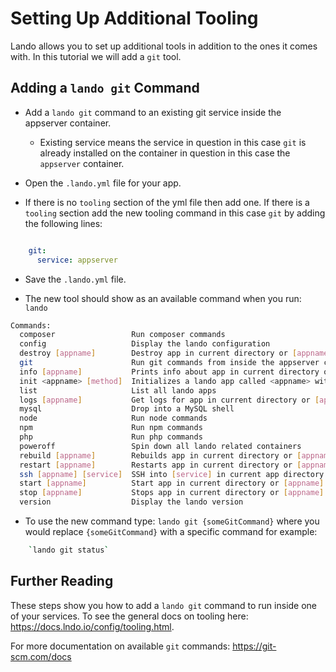 Setting Up Additional Tooling
===

Lando allows you to set up additional tools in addition to the ones it comes with.  In this tutorial we will add a `git` tool.

Adding a `lando git` Command
--

* Add a `lando git` command to an existing git service inside the appserver container.
  * Existing service means the service in question in this case `git` is already installed on the container in question in this case the `appserver` container.


* Open the `.lando.yml` file for your app.

* If there is no `tooling` section of the yml file then add one.  If there is a `tooling` section add the new tooling command in this case `git` by adding the following lines:

```yml

    git:
      service: appserver

```

* Save the `.lando.yml` file.

* The new tool should show as an available command when you run: `lando`

```bash
Commands:
  composer                 Run composer commands
  config                   Display the lando configuration
  destroy [appname]        Destroy app in current directory or [appname]
  git                      Run git commands from inside the appserver container. For example 'lando git status'
  info [appname]           Prints info about app in current directory or [appname]
  init <appname> [method]  Initializes a lando app called <appname> with optional [method]
  list                     List all lando apps
  logs [appname]           Get logs for app in current directory or [appname]
  mysql                    Drop into a MySQL shell
  node                     Run node commands
  npm                      Run npm commands
  php                      Run php commands
  poweroff                 Spin down all lando related containers
  rebuild [appname]        Rebuilds app in current directory or [appname]
  restart [appname]        Restarts app in current directory or [appname]
  ssh [appname] [service]  SSH into [service] in current app directory or [appname]
  start [appname]          Start app in current directory or [appname]
  stop [appname]           Stops app in current directory or [appname]
  version                  Display the lando version
```

* To use the new command type: `lando git {someGitCommand}` where you would
replace `{someGitCommand}` with a specific command for example:

```bash
    `lando git status`
```

Further Reading
---
These steps show you how to add a `lando git` command to run inside one of
your services. To see the general docs on tooling here:
https://docs.lndo.io/config/tooling.html.

For more documentation on available `git` commands: https://git-scm.com/docs
